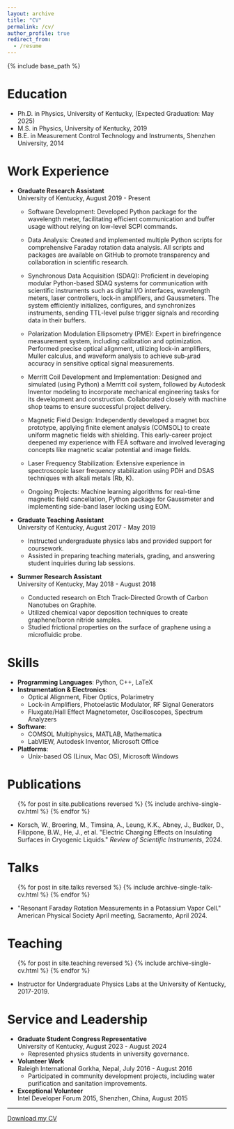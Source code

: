 ```yaml
---
layout: archive
title: "CV"
permalink: /cv/
author_profile: true
redirect_from:
  - /resume
---
```


{% include base_path %}

Education
======
* Ph.D. in Physics, University of Kentucky, (Expected Graduation: May 2025)
* M.S. in Physics, University of Kentucky, 2019
* B.E. in Measurement Control Technology and Instruments, Shenzhen University, 2014

Work Experience
======
* **Graduate Research Assistant**  
  University of Kentucky, August 2019 - Present  
  - Software Development: Developed Python package for the wavelength meter, facilitating efficient communication and buffer usage without relying on low-level SCPI commands.

  - Data Analysis: Created and implemented multiple Python scripts for comprehensive Faraday rotation data analysis. All scripts and packages are available on GitHub to promote transparency and collaboration in scientific research.

  - Synchronous Data Acquisition (SDAQ): Proficient in developing modular Python-based SDAQ systems for communication with scientific instruments such as digital I/O interfaces, wavelength meters, laser controllers, lock-in amplifiers, and Gaussmeters. The system efficiently initializes, configures, and synchronizes instruments, sending TTL-level pulse trigger signals and recording data in their buffers.
    
  - Polarization Modulation Ellipsometry (PME): Expert in birefringence measurement system, including calibration and optimization. Performed precise optical alignment, utilizing lock-in amplifiers, Muller calculus, and waveform analysis to achieve sub-$\mu$rad accuracy in sensitive optical signal measurements.
    
  - Merritt Coil Development and Implementation: Designed and simulated (using Python) a Merritt coil system, followed by Autodesk Inventor modeling to incorporate mechanical engineering tasks for its development and construction. Collaborated closely with machine shop teams to ensure successful project delivery.
    
  - Magnetic Field Design: Independently developed a magnet box prototype, applying finite element analysis (COMSOL) to create uniform magnetic fields with shielding. This early-career project deepened my experience with FEA software and involved leveraging concepts like magnetic scalar potential and image fields.

  - Laser Frequency Stabilization: Extensive experience in spectroscopic laser frequency stabilization using PDH and DSAS techniques with alkali metals (Rb, K).

  - Ongoing Projects: Machine learning algorithms for real-time magnetic field cancellation, Python package for Gaussmeter and implementing side-band laser locking using EOM.
  
* **Graduate Teaching Assistant**  
  University of Kentucky, August 2017 - May 2019  
  - Instructed undergraduate physics labs and provided support for coursework.
  - Assisted in preparing teaching materials, grading, and answering student inquiries during lab sessions.

* **Summer Research Assistant**  
  University of Kentucky, May 2018 - August 2018  
  - Conducted research on Etch Track-Directed Growth of Carbon Nanotubes on Graphite.
  - Utilized chemical vapor deposition techniques to create graphene/boron nitride samples.
  - Studied frictional properties on the surface of graphene using a microfluidic probe.

Skills
======
* **Programming Languages**: Python, C++, LaTeX
* **Instrumentation & Electronics**:
  * Optical Alignment, Fiber Optics, Polarimetry
  * Lock-in Amplifiers, Photoelastic Modulator, RF Signal Generators
  * Fluxgate/Hall Effect Magnetometer, Oscilloscopes, Spectrum Analyzers
* **Software**:
  * COMSOL Multiphysics, MATLAB, Mathematica
  * LabVIEW, Autodesk Inventor, Microsoft Office
* **Platforms**:
  * Unix-based OS (Linux, Mac OS), Microsoft Windows

Publications
======
  <ul>{% for post in site.publications reversed %}
    {% include archive-single-cv.html %}
  {% endfor %}</ul>

* Korsch, W., Broering, M., Timsina, A., Leung, K.K., Abney, J., Budker, D., Filippone, B.W., He, J., et al. "Electric Charging Effects on Insulating Surfaces in Cryogenic Liquids." *Review of Scientific Instruments*, 2024.

Talks
======
  <ul>{% for post in site.talks reversed %}
    {% include archive-single-talk-cv.html  %}
  {% endfor %}</ul>

* "Resonant Faraday Rotation Measurements in a Potassium Vapor Cell." American Physical Society April meeting, Sacramento, April 2024.

Teaching
======
  <ul>{% for post in site.teaching reversed %}
    {% include archive-single-cv.html %}
  {% endfor %}</ul>

* Instructor for Undergraduate Physics Labs at the University of Kentucky, 2017-2019.

Service and Leadership
======
* **Graduate Student Congress Representative**  
  University of Kentucky, August 2023 - August 2024  
  - Represented physics students in university governance.
* **Volunteer Work**  
  Raleigh International Gorkha, Nepal, July 2016 - August 2016  
  - Participated in community development projects, including water purification and sanitation improvements.
* **Exceptional Volunteer**  
  Intel Developer Forum 2015, Shenzhen, China, August 2015  

---

[Download my CV](path_to_cv.pdf)

